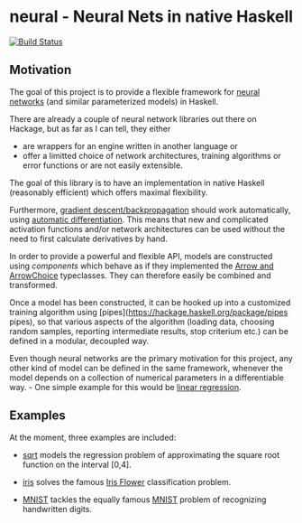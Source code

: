 # neural - Neural Nets in native Haskell

[![Build Status](https://travis-ci.org/brunjlar/neural.svg?branch=master)](https://travis-ci.org/brunjlar/neural)

## Motivation

The goal of this project is to provide a flexible framework for 
[neural networks](https://en.wikipedia.org/wiki/Artificial_neural_network) 
(and similar parameterized models) in Haskell.

There are already a couple of neural network libraries out there on Hackage, but as far as I can tell,
they either

- are wrappers for an engine written in another language or
- offer a limitted choice of network architectures, training algorithms or error functions
  or are not easily extensible.

The goal of this library is to have an implementation in native Haskell (reasonably efficient)
which offers maximal flexibility.

Furthermore, [gradient descent/backpropagation](https://en.wikipedia.org/wiki/Backpropagation) should work automatically, using
[automatic differentiation](https://hackage.haskell.org/package/ad-4.3.2/docs/Numeric-AD.html).
This means that new and complicated activation functions and/or network architectures can be used without the need
to first calculate derivatives by hand.

In order to provide a powerful and flexible API, models are constructed using *components* which behave as if they implemented the
[Arrow and ArrowChoice](https://hackage.haskell.org/package/base-4.9.0.0/docs/Control-Arrow.html) typeclasses. 
They can therefore easily be combined and transformed.

Once a model has been constructed, it can be hooked up into a customized training algorithm using [pipes](https://hackage.haskell.org/package/pipes pipes),
so that various aspects of the algorithm (loading data, choosing random samples, reporting intermediate results, stop criterium etc.) can be defined in a modular,
decoupled way.

Even though neural networks are the primary motivation for this project, any other kind of model can be
defined in the same framework, whenever the model depends on a collection of numerical parameters in a differentiable
way. - One simple example for this would be [linear regression](https://en.wikipedia.org/wiki/Linear_regression).

## Examples

At the moment, three examples are included:

- [sqrt](examples/sqrt) models the regression problem of approximating the square root function on the interval [0,4].

- [iris](examples/iris) solves the famous [Iris Flower](https://en.wikipedia.org/wiki/Iris_flower_data_set) classification problem.

- [MNIST](examples/MNIST) tackles the equally famous [MNIST](https://en.wikipedia.org/wiki/MNIST_database) problem of recognizing handwritten digits.
